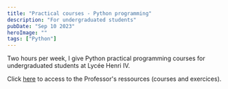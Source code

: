 ```yaml
---
title: "Practical courses - Python programming"
description: "For undergraduated students"
pubDate: "Sep 10 2023"
heroImage: ""
tags: ["Python"]
---
```


Two hours per week, I give Python practical programming courses for undergraduated students at Lycée Henri IV.

Click [here]() to access to the Professor's ressources (courses and exercices).